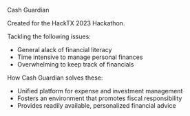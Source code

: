 Cash Guardian

Created for the HackTX 2023 Hackathon.

Tackling the following issues:
   - General alack of financial literacy
   - Time intensive to manage personal finances
   - Overwhelming to keep track of financials

How Cash Guardian solves these:
   - Unified platform for expense and investment management
   - Fosters an environment that promotes fiscal responsibility
   - Provides readily available, personalized financial advice
